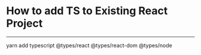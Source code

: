 # How to add TS to Existing React Project
---

yarn add typescript @types/react @types/react-dom @types/node
